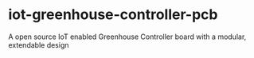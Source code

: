 # iot-greenhouse-controller-pcb
A open source IoT enabled Greenhouse Controller board with a modular, extendable design

